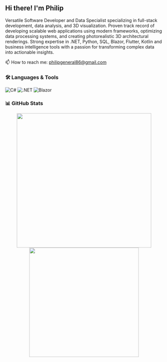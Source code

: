 ## Hi there! I'm Philip

<!--
**siomairhys/siomairhys** is a ✨ _special_ ✨ repository because its `README.md` (this file) appears on your GitHub profile.

Here are some ideas to get you started:

- 🔭 I’m currently working on ...
- 🌱 I’m currently learning ...
- 👯 I’m looking to collaborate on ...
- 🤔 I’m looking for help with ...
- 💬 Ask me about ...
- 📫 How to reach me: ...
- 😄 Pronouns: ...
- ⚡ Fun fact: ...
-->
Versatile Software Developer and Data Specialist specializing in full-stack development, data
analysis, and 3D visualization. Proven track record of developing scalable web applications using
modern frameworks, optimizing data processing systems, and creating photorealistic 3D
architectural renderings. Strong expertise in .NET, Python, SQL, Blazor, Flutter, Kotlin and business intelligence tools with
a passion for transforming complex data into actionable insights.


📫 How to reach me: philipgeneral86@gmail.com

### 🛠️ Languages & Tools
![C#](https://img.shields.io/badge/-C%23-239120?style=flat-square&logo=c-sharp&logoColor=white)
![.NET](https://img.shields.io/badge/-DotNet-512BD4?style=flat-square&logo=.net&logoColor=white)
![Blazor](https://img.shields.io/badge/-Blazor-512BD4?style=flat-square&logo=blazor)

### 📊 GitHub Stats

<p align="center">
  <img src="https://github-readme-stats.vercel.app/api?username=siomairhys&show_icons=true&count_private=true&theme=tokyonight&custom_title=YourName's%20GitHub%20Stats" width="430"/>
  <img src="https://github-readme-stats.vercel.app/api/top-langs/?username=siomairhys&layout=compact&theme=tokyonight" width="350"/>
</p>

